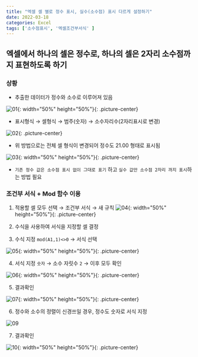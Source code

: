 ```yaml
---
title: "엑셀 셀 별로 정수 표시, 실수(소수점) 표시 다르게 설정하기"
date: 2022-03-18
categories: Excel
tags: ['소수점표시', '엑셀조건부서식' ]
---
```


엑셀에서 하나의 셀은 정수로, 하나의 셀은 2자리 소수점까지 표현하도록 하기
------

### 상황

- 추출한 데이터가 정수와 소수로 이루어져 있음
  
![01](https://user-images.githubusercontent.com/76153041/158950297-42add63c-d5bc-4840-9b8d-903ab218c97f.png){: width="50%" height="50%"}{: .picture-center}

- 표시형식 → 셀형식 → 범주(숫자) → 소수자리수(2자리표시로 변경)  

![02](https://user-images.githubusercontent.com/76153041/158950299-357d4e05-cb92-4b84-829d-c58d9fa4ff55.png){: .picture-center}  

- 위 방법으로는 전체 셀 형식이 변경되어 정수도 21.00 형태로 표시됨  

![03](https://user-images.githubusercontent.com/76153041/158950303-cbae3c2c-f683-4160-b3cf-c7bc92e87d6d.png){: width="50%" height="50%"}{: .picture-center}  

- `기존 정수 값은 소수점 표시 없이 그대로 표기` 하고 `실수 값만 소수점 2자리 까지 표시`하는 방법 필요

### 조건부 서식 + Mod 함수 이용

1. 적용할 셀 모두 선택 → 조건부 서식 → 새 규칙
![04](https://user-images.githubusercontent.com/76153041/158951760-f40cf82f-e5dc-4fda-a7a9-2926643caa83.png){: width="50%" height="50%"}{: .picture-center}  

2. 수식을 사용하여 서식을 지정할 셀 결정
3. 수식 지정 `mod(A1,1)<>0` → 서식 선택  

![05](https://user-images.githubusercontent.com/76153041/158951762-386793ea-c2e8-4e95-a98e-420475b4ece4.png){: width="50%" height="50%"}{: .picture-center}  

4. 서식 지정 `숫자` → 소수 자릿수 `2` → 이후 모두 확인  

![06](https://user-images.githubusercontent.com/76153041/158951764-3168cf00-ad78-4ad7-afe0-dfd2ac34291e.png){: width="50%" height="50%"}{: .picture-center}  

5. 결과확인  

![07](https://user-images.githubusercontent.com/76153041/158951773-e3df4d52-84aa-4caa-8c1c-fce81907b32b.png){: width="50%" height="50%"}{: .picture-center}  


6. 정수와 소수의 정렬이 신경쓰일 경우, 정수도 숫자로 서식 지정  

![09](https://user-images.githubusercontent.com/76153041/158951775-c1ea2dad-b022-4400-a9de-60c0b3532d79.png)  


7. 결과확인  

![10](https://user-images.githubusercontent.com/76153041/158951777-138dc6ab-3b94-4920-87da-7886a93ad452.png){: width="50%" height="50%"}{: .picture-center}  

